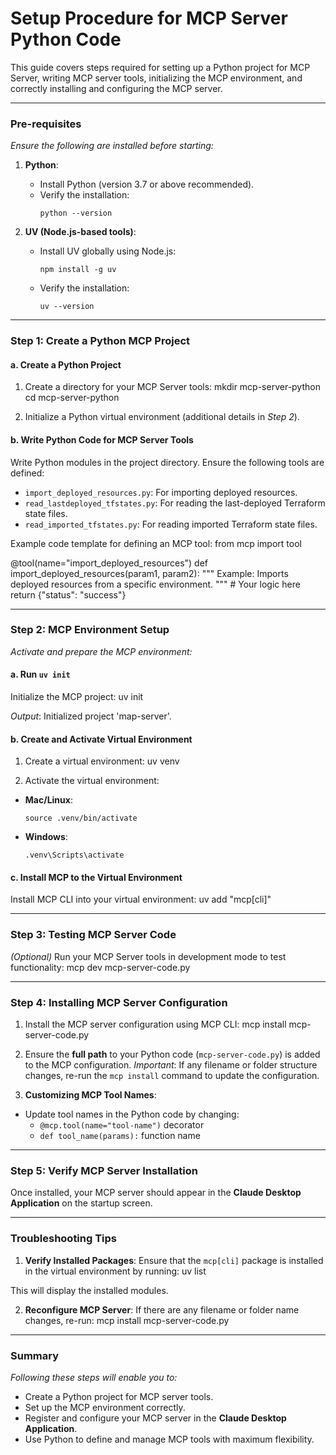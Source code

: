 Setup Procedure for MCP Server Python Code
=====================================

This guide covers steps required for setting up a Python project for MCP Server, writing MCP server tools, initializing the MCP environment, and correctly installing and configuring the MCP server.

---

### Pre-requisites
_Ensure the following are installed before starting:_

1. **Python**:
   - Install Python (version 3.7 or above recommended).
   - Verify the installation:
     ```
     python --version
     ```

2. **UV (Node.js-based tools)**:
   - Install UV globally using Node.js:
     ```
     npm install -g uv
     ```
   - Verify the installation:
     ```
     uv --version
     ```

---

### Step 1: Create a Python MCP Project

#### a. Create a Python Project
1. Create a directory for your MCP Server tools:
mkdir mcp-server-python cd mcp-server-python




2. Initialize a Python virtual environment (additional details in *Step 2*).

#### b. Write Python Code for MCP Server Tools
Write Python modules in the project directory. Ensure the following tools are defined:
- `import_deployed_resources.py`: For importing deployed resources.
- `read_lastdeployed_tfstates.py`: For reading the last-deployed Terraform state files.
- `read_imported_tfstates.py`: For reading imported Terraform state files.

Example code template for defining an MCP tool:
from mcp import tool

@tool(name="import_deployed_resources") def import_deployed_resources(param1, param2): """ Example: Imports deployed resources from a specific environment. """ # Your logic here return {"status": "success"}




---

### Step 2: MCP Environment Setup

_Activate and prepare the MCP environment:_

#### a. Run `uv init`
Initialize the MCP project:
uv init



_Output_:
Initialized project 'map-server'.




#### b. Create and Activate Virtual Environment
1. Create a virtual environment:
uv venv




2. Activate the virtual environment:
- **Mac/Linux**:
  ```
  source .venv/bin/activate
  ```
- **Windows**:
  ```
  .venv\Scripts\activate
  ```

#### c. Install MCP to the Virtual Environment
Install MCP CLI into your virtual environment:
uv add "mcp[cli]"




---

### Step 3: Testing MCP Server Code

_(Optional)_ Run your MCP Server tools in development mode to test functionality:
mcp dev mcp-server-code.py




---

### Step 4: Installing MCP Server Configuration

1. Install the MCP server configuration using MCP CLI:
mcp install mcp-server-code.py



2. Ensure the **full path** to your Python code (`mcp-server-code.py`) is added to the MCP configuration.
_Important_: If any filename or folder structure changes, re-run the `mcp install` command to update the configuration.

3. **Customizing MCP Tool Names**:
- Update tool names in the Python code by changing:
  - `@mcp.tool(name="tool-name")` decorator
  - `def tool_name(params):` function name

---

### Step 5: Verify MCP Server Installation

Once installed, your MCP server should appear in the **Claude Desktop Application** on the startup screen.

---

### Troubleshooting Tips

1. **Verify Installed Packages**:
Ensure that the `mcp[cli]` package is installed in the virtual environment by running:
uv list



This will display the installed modules.

2. **Reconfigure MCP Server**:
If there are any filename or folder name changes, re-run: 
mcp install mcp-server-code.py




---

### Summary

_Following these steps will enable you to:_
- Create a Python project for MCP server tools.
- Set up the MCP environment correctly.
- Register and configure your MCP server in the **Claude Desktop Application**.
- Use Python to define and manage MCP tools with maximum flexibility.

